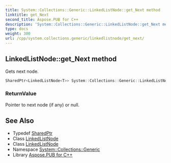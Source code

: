 ```yaml
---
title: System::Collections::Generic::LinkedListNode::get_Next method
linktitle: get_Next
second_title: Aspose.PUB for C++
description: 'System::Collections::Generic::LinkedListNode::get_Next method. Gets next node in C++.'
type: docs
weight: 300
url: /cpp/system.collections.generic/linkedlistnode/get_next/
---
```

## LinkedListNode::get_Next method


Gets next node.

```cpp
SharedPtr<LinkedListNode<T>> System::Collections::Generic::LinkedListNode<T>::get_Next() const
```


### ReturnValue

Pointer to next node (if any) or null.

## See Also

* Typedef [SharedPtr](../../../system/sharedptr/)
* Class [LinkedListNode](../)
* Class [LinkedListNode](../)
* Namespace [System::Collections::Generic](../../)
* Library [Aspose.PUB for C++](../../../)
